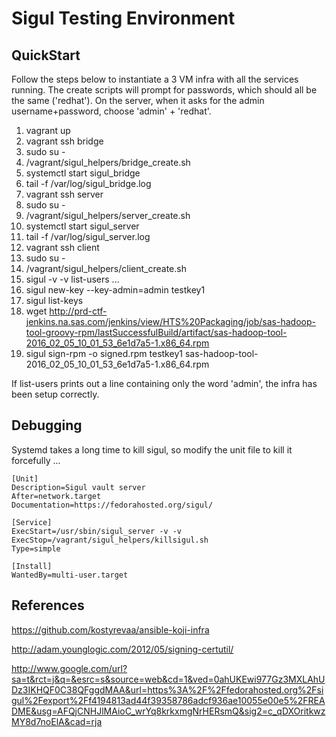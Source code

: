 # Sigul Testing Environment

## QuickStart

Follow the steps below to instantiate a 3 VM infra with all the services running. The create scripts will prompt for passwords, which should all be the same ('redhat'). On the server, when it asks for the admin username+password, choose 'admin' + 'redhat'.

1. vagrant up
2. vagrant ssh bridge
  1. sudo su - 
  2. /vagrant/sigul_helpers/bridge_create.sh
  3. systemctl start sigul_bridge
  4. tail -f /var/log/sigul_bridge.log
3. vagrant ssh server
  1. sudo su - 
  2. /vagrant/sigul_helpers/server_create.sh
  3. systemctl start sigul_server
  4. tail -f /var/log/sigul_server.log
3. vagrant ssh client
  1. sudo su - 
  2. /vagrant/sigul_helpers/client_create.sh
  3. sigul -v -v list-users
  ...
  4. sigul new-key --key-admin=admin testkey1
  5.  sigul list-keys
  6. wget http://prd-ctf-jenkins.na.sas.com/jenkins/view/HTS%20Packaging/job/sas-hadoop-tool-groovy-rpm/lastSuccessfulBuild/artifact/sas-hadoop-tool-2016_02_05_10_01_53_6e1d7a5-1.x86_64.rpm
  7. sigul sign-rpm -o signed.rpm testkey1 sas-hadoop-tool-2016_02_05_10_01_53_6e1d7a5-1.x86_64.rpm


If list-users prints out a line containing only the word 'admin', the infra has been setup correctly.

## Debugging

Systemd takes a long time to kill sigul, so modify the unit file to kill it forcefully ...
````
[Unit]
Description=Sigul vault server
After=network.target
Documentation=https://fedorahosted.org/sigul/

[Service]
ExecStart=/usr/sbin/sigul_server -v -v
ExecStop=/vagrant/sigul_helpers/killsigul.sh
Type=simple

[Install]
WantedBy=multi-user.target
````

## References

https://github.com/kostyrevaa/ansible-koji-infra

http://adam.younglogic.com/2012/05/signing-certutil/

http://www.google.com/url?sa=t&rct=j&q=&esrc=s&source=web&cd=1&ved=0ahUKEwi977Gz3MXLAhUDz3IKHQF0C38QFggdMAA&url=https%3A%2F%2Ffedorahosted.org%2Fsigul%2Fexport%2Ff4194813ad44f39358786adcf936ae10055e00e5%2FREADME&usg=AFQjCNHJlMAioC_wrYq8krkxmgNrHERsmQ&sig2=c_qDXOritkwzMY8d7noElA&cad=rja
